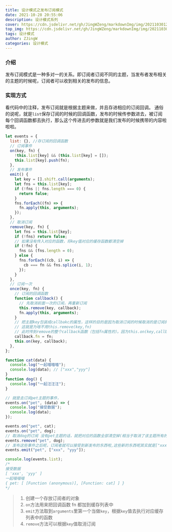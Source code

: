 ```yaml
---
title: 设计模式之发布订阅模式
date: 2021-10-28 20:55:06
description: 设计模式系列
cover: https://cdn.jsdelivr.net/gh/JingWZeng/markdownImg/img/202110301221727.jpg
top_img: https://cdn.jsdelivr.net/gh/JingWZeng/markdownImg/img/202110301221727.jpg
tags: 设计模式
author: ZJingW
categories: 设计模式
---
```


### 介绍

发布订阅模式是一种多对一的关系。即订阅者订阅不同的主题，当发布者发布相关的主题的时候呢，订阅者可以收到相关的发布的信息。

### 实现方式

看代码中的注释，发布订阅就是根据主题来做，并且存进相应的订阅回调。
通俗的说呢，就是`list`保存订阅的时候的回调函数，发布的时候传参数进去，被订阅每个回调函数都去执行，那么这个传进去的参数就是我们发布的时候携带的内容啦啦啦。

```js
let events = {
  list: {}, //存订阅的回调函数
  // 订阅事件
  on(key, fn) {
    !this.list[key] && (this.list[key] = []);
    this.list[key].push(fn);
  },
  // 发布事件
  emit() {
    let key = [].shift.call(arguments);
    let fns = this.list[key];
    if (!fns || fns.length === 0) {
      return false;
    }
    fns.forEach((fn) => {
      fn.apply(this, arguments);
    });
  },
  // 取消订阅
  remove(key, fn) {
    let fns = this.list[key];
    if (!fns) return false;
    // 如果没有传入对应的函数，将key值对应的缓存函数都清空掉
    if (!fn) {
      fns && (fns.length = 0);
    } else {
      fns.forEach((cb, i) => {
        cb === fn && fns.splice(i, 1);
      });
    }
  },
  // 订阅一次
  once(key, fn) {
    // 订阅的回调函数
    function callback() {
      // 先取消前面一次的订阅，再重新订阅
      this.remove(key, callback);
      fn.apply(this, arguments);
    }
    // 把主题key包装成callbakc的属性，这样的目的是因为取消订阅的时候取消的是订阅的回调函数，也就是callback。
    // 这就是为啥不用this.remove(key,fn)
    // 此时传到remove的整个callback函数（包括fn属性的）。因为this.on(key,callback)才调用callback函数（这里会比较难理解）
    callback.fn = fn;
    this.on(key, callback);
  },
};

function cat(data) {
  console.log("一起喵喵喵");
  console.log(data); // ["xxx","yyy"]
}
function dog() {
  console.log("一起汪汪汪");
}

// 就是去订阅pet主题的事件，
events.on("pet", (data) => {
  console.log("接受数据");
  console.log(data);
});

events.on("pet", cat);
events.on("pet", dog);
// 取消dog的订阅 没有pet主题的话，就把对应的函数全部清空掉(相当于取消了该主题所有的订阅)
events.remove("pet", dog);
// 发布这些事件之后呢，订阅者就可以接受到新发布的东西啦,这些新的东西呢其实就是["xxx","yyy"]
events.emit("pet", ["xxx", "yyy"]);

console.log(events.list);
/*
接受数据
[ 'xxx', 'yyy' ]
一起喵喵喵
{ pet: [ [Function (anonymous)], [Function: cat] ] }
*/
```

> 1.  创建一个存放订阅者的对象
> 2.  `on`方法用来把回调函数 fn 都加到缓存列表中
> 3.  `emit`方法取到`arguments`里第一个当做`key`，根据`key`值去执行对应缓存列表中的函数
> 4.  `remove`方法可以根据`key`值取消订阅
